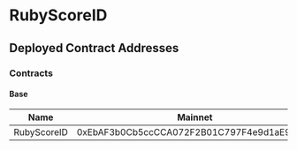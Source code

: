 # RubyScoreID

## Deployed Contract Addresses

### Contracts

#### Base

| Name            | Mainnet                                    | Testnet                                    |
|-----------------|--------------------------------------------|--------------------------------------------|
| RubyScoreID     | 0xEbAF3b0Cb5ccCCA072F2B01C797F4e9d1aE948e4 | 0x47C79fd2A55EAC58622060e7c57dDBf93aBf4d51 |
